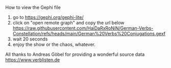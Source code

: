 How to view the Gephi file  

1. go to https://gephi.org/gephi-lite/  
2. click on "open remote graph" and copy the url below  
   https://raw.githubusercontent.com/HaiDaRxRoNiN/German-Verbs-Constellation/refs/heads/main/German%20Verbs%20Conjugations.gexf  
3. wait 20 seconds
4. enjoy the show or the chaos, whatever. 

All thanks to Andreas Göbel for providing a wonderful source data  
https://www.verblisten.de  
